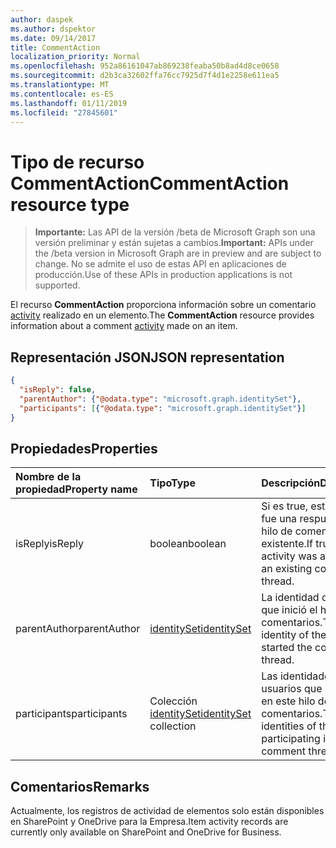 ```yaml
---
author: daspek
ms.author: dspektor
ms.date: 09/14/2017
title: CommentAction
localization_priority: Normal
ms.openlocfilehash: 952a86161047ab869238feaba50b8ad4d8ce0658
ms.sourcegitcommit: d2b3ca32602ffa76cc7925d7f4d1e2258e611ea5
ms.translationtype: MT
ms.contentlocale: es-ES
ms.lasthandoff: 01/11/2019
ms.locfileid: "27845601"
---
```

# <a name="commentaction-resource-type"></a><span data-ttu-id="84eaa-102">Tipo de recurso CommentAction</span><span class="sxs-lookup"><span data-stu-id="84eaa-102">CommentAction resource type</span></span>

> <span data-ttu-id="84eaa-103">**Importante:** Las API de la versión /beta de Microsoft Graph son una versión preliminar y están sujetas a cambios.</span><span class="sxs-lookup"><span data-stu-id="84eaa-103">**Important:** APIs under the /beta version in Microsoft Graph are in preview and are subject to change.</span></span> <span data-ttu-id="84eaa-104">No se admite el uso de estas API en aplicaciones de producción.</span><span class="sxs-lookup"><span data-stu-id="84eaa-104">Use of these APIs in production applications is not supported.</span></span>

<span data-ttu-id="84eaa-105">El recurso **CommentAction** proporciona información sobre un comentario [activity][] realizado en un elemento.</span><span class="sxs-lookup"><span data-stu-id="84eaa-105">The **CommentAction** resource provides information about a comment [activity][] made on an item.</span></span>

[activity]: itemactivity.md

## <a name="json-representation"></a><span data-ttu-id="84eaa-107">Representación JSON</span><span class="sxs-lookup"><span data-stu-id="84eaa-107">JSON representation</span></span>

<!-- {
  "blockType": "resource",
  "optionalProperties": [ ],
  "@type": "microsoft.graph.commentAction"
}-->

```json
{
  "isReply": false,
  "parentAuthor": {"@odata.type": "microsoft.graph.identitySet"},
  "participants": [{"@odata.type": "microsoft.graph.identitySet"}]
}
```

## <a name="properties"></a><span data-ttu-id="84eaa-108">Propiedades</span><span class="sxs-lookup"><span data-stu-id="84eaa-108">Properties</span></span>

| <span data-ttu-id="84eaa-109">Nombre de la propiedad</span><span class="sxs-lookup"><span data-stu-id="84eaa-109">Property name</span></span>    | <span data-ttu-id="84eaa-110">Tipo</span><span class="sxs-lookup"><span data-stu-id="84eaa-110">Type</span></span>                       | <span data-ttu-id="84eaa-111">Descripción</span><span class="sxs-lookup"><span data-stu-id="84eaa-111">Description</span></span>
|:-----------------|:---------------------------|:-----------------------------
| <span data-ttu-id="84eaa-112">isReply</span><span class="sxs-lookup"><span data-stu-id="84eaa-112">isReply</span></span>          | <span data-ttu-id="84eaa-113">boolean</span><span class="sxs-lookup"><span data-stu-id="84eaa-113">boolean</span></span>                    | <span data-ttu-id="84eaa-114">Si es true, esta actividad fue una respuesta a un hilo de comentarios existente.</span><span class="sxs-lookup"><span data-stu-id="84eaa-114">If true, this activity was a reply to an existing comment thread.</span></span>
| <span data-ttu-id="84eaa-115">parentAuthor</span><span class="sxs-lookup"><span data-stu-id="84eaa-115">parentAuthor</span></span>     | <span data-ttu-id="84eaa-116">[identitySet][]</span><span class="sxs-lookup"><span data-stu-id="84eaa-116">[identitySet][]</span></span>            | <span data-ttu-id="84eaa-117">La identidad del usuario que inició el hilo de comentarios.</span><span class="sxs-lookup"><span data-stu-id="84eaa-117">The identity of the user who started the comment thread.</span></span>
| <span data-ttu-id="84eaa-118">participants</span><span class="sxs-lookup"><span data-stu-id="84eaa-118">participants</span></span>     | <span data-ttu-id="84eaa-119">Colección [identitySet][]</span><span class="sxs-lookup"><span data-stu-id="84eaa-119">[identitySet][] collection</span></span> | <span data-ttu-id="84eaa-120">Las identidades de los usuarios que participan en este hilo de comentarios.</span><span class="sxs-lookup"><span data-stu-id="84eaa-120">The identities of the users participating in this comment thread.</span></span>

[identitySet]: identityset.md

## <a name="remarks"></a><span data-ttu-id="84eaa-122">Comentarios</span><span class="sxs-lookup"><span data-stu-id="84eaa-122">Remarks</span></span>

<span data-ttu-id="84eaa-123">Actualmente, los registros de actividad de elementos solo están disponibles en SharePoint y OneDrive para la Empresa.</span><span class="sxs-lookup"><span data-stu-id="84eaa-123">Item activity records are currently only available on SharePoint and OneDrive for Business.</span></span>

<!-- {
  "type": "#page.annotation",
  "description": "The CommentAction object provides information about a comment that was made on an item.",
  "keywords": "activities,activity,action,comment",
  "section": "documentation",
  "tocPath": "Resources/CommentAction"
} -->
